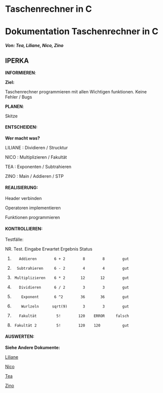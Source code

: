 # Taschenrechner in C

# Dokumentation Taschenrechner in C
##### Von: Tea, Liliane, Nico, Zino


## IPERKA
**INFORMIEREN**:

**Ziel:**

Taschenrechner programmieren mit allen Wichtigen funktionen.
Keine Fehler / Bugs

**PLANEN**:

Skitze

#### **ENTSCHEIDEN**:

**Wer macht was?**

LILIANE : Dividieren / Strucktur

NICO : Multiplizieren / Fakultät

TEA : Exponenten / Subtrahieren

ZINO : Main / Addieren / STP

#### **REALISIERUNG**:

Header verbinden

Operatoren implementieren

Funktionen programmieren

#### **KONTROLLIEREN**:

Testfälle:

NR.         Test.        Eingabe    Erwartet Ergebnis  Status
1.        Addieren        6 + 2        8        8        gut
2.       Subtrahieren     6 - 2        4        4        gut
3.      Multiplizieren    6 * 2       12       12        gut
4.        Dividieren      6 / 2        3        3        gut
5.         Exponent       6 ^2        36       36        gut
6.         Wurlzeln      sqrt(9)       3        3        gut
7.        Fakultät         5!        120    ERROR     falsch
8.      Fakultät 2         5!        120    120          gut

#### **AUSWERTEN**:

**Siehe Andere Dokumente:**

[Liliane]()

[Nico](https://github.com/zinoos/BLJ2025_TR_Nic-Lil-Tea-Zin/commit/5addb610f606d3d0457dfbe8132fe52c52123c33)

[Tea](https://github.com/zinoos/BLJ2025_TR_Nic-Lil-Tea-Zin/commit/081b9aed435f213acf46f4446601af06a63a3432)

[Zino](https://github.com/zinoos/BLJ2025_TR_Nic-Lil-Tea-Zin/commit/317408beaeb36019c8fa0090726c76fb4aadca53)
